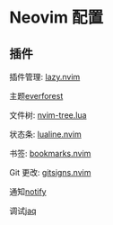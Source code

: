 # Neovim 配置

## 插件

插件管理: [lazy.nvim]()

主题[everforest]()

文件树: [nvim-tree.lua]()

状态条: [lualine.nvim]()

书签: [bookmarks.nvim]()

Git 更改: [gitsigns.nvim]()

通知[notify]()

调试[jaq]()
